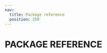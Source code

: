 ```yaml
---
nav:
  title: Package reference
  position: 250
---
```


# PACKAGE REFERENCE

<PageRef title="API Client" sub="Documentation related to the API Client package." page="api-client.html" />
<PageRef title="CMS Base" sub="Documentation about nuxt module that help you with generating elements from Shopping Experiences." page="cms-base.html" />
<PageRef title="Nuxt3 module" sub="Documentation related to the Nuxt module that configures a nuxt project for Composable Frontends toolset." page="nuxt3-module.html" />
<PageRef title="Composables" sub="List of all public methods exported within @shopware-pwa/composables-next package." page="composables.html" />
<PageRef title="Helpers" sub="List of all public methods exported within @shopware-pwa/helpers-next package." page="helpers.html" />
